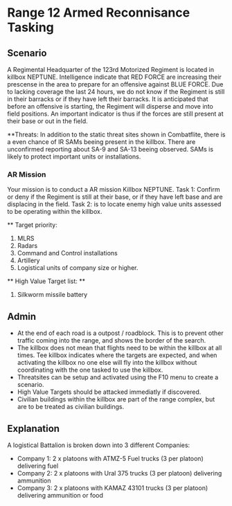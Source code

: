# Range 12 Armed Reconnisance Tasking

## Scenario
A Regimental Headquarter of the 123rd Motorized Regiment is located in killbox NEPTUNE. Intelligence indicate that RED FORCE are increasing their prescense in the area to prepare for an offensive
against BLUE FORCE. Due to lacking coverage the last 24 hours, we do not know if the Regiment is still in their barracks or if they have left their barracks.
It is anticipated that before an offensive is starting, the Regiment will disperse and move into field positions. An important indicator is thus if the forces are still present at their base or out in the field.

**Threats:
In addition to the static threat sites shown in Combatflite, there is a even chance of IR SAMs beeing present in the killbox. There are unconfirmed reporting about SA-9 and SA-13 beeing observed. 
SAMs is likely to protect important units or installations.


### AR Mission
Your mission is to conduct a AR mission Killbox NEPTUNE.
Task 1: Confirm or deny if the Regiment is still at their base, or if they have left base and are displacing in the field.
Task 2: is to locate enemy high value units assessed to be operating within the killbox.


** Target priority:
1. MLRS
2. Radars
3. Command and Control installations
4. Artillery
5. Logistical units of company size or higher.

** High Value Target list: **
1. Silkworm missile battery





## Admin
- At the end of each road is a outpost / roadblock. This is to prevent other traffic coming into the range, and shows the border of the search.
- The killbox does not mean that flights need to be within the killbox at all times. Tee killbox indicates where the targets are expected, and when activating the killbox no one else will
fly into the killbox without coordinating with the one tasked to use the killbox.
- Threatsites can be setup and activated using the F10 menu to create a scenario.
- High Value Targets should be attacked immediatly if discovered.
- Civilian buildings within the killbox are part of the range complex, but are to be treated as civilian buildings. 


## Explanation 
A logistical Battalion is broken down into 3 different Companies: <br>
- Company 1: 2 x platoons with ATMZ-5 Fuel trucks (3 per platoon) delivering fuel
- Company 2: 2 x platoons with Ural 375 trucks (3 per platoon) delivering ammunition
- Company 3: 2 x platoons with KAMAZ 43101 trucks (3 per platoon) delivering ammunition or food
